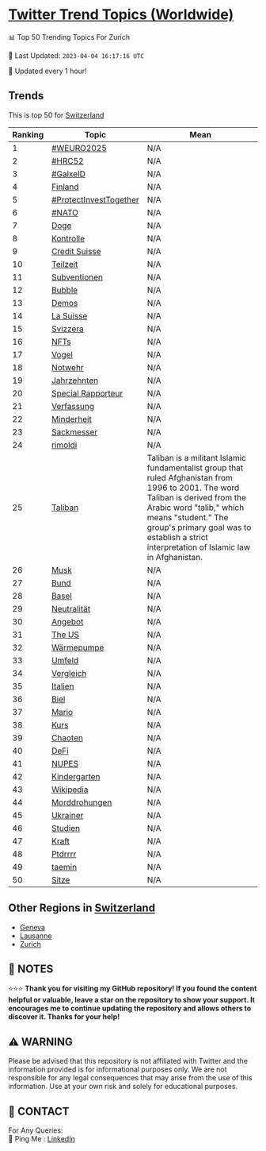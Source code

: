[Twitter Trend Topics (Worldwide)](https://github.com/ErcinDedeoglu/Twitter-Trend-Topics)
==========


📊 Top 50 Trending Topics For Zurich

📆 Last Updated: `2023-04-04 16:17:16 UTC`

🔧 Updated every 1 hour!


## Trends

This is top 50 for [Switzerland](</Switzerland>)

| Ranking | Topic | Mean |
| ------- | ------------ | ------------ |
| 1 | [#WEURO2025](http://twitter.com/search?q=%23WEURO2025) | N/A |
| 2 | [#HRC52](http://twitter.com/search?q=%23HRC52) | N/A |
| 3 | [#GalxeID](http://twitter.com/search?q=%23GalxeID) | N/A |
| 4 | [Finland](http://twitter.com/search?q=Finland) | N/A |
| 5 | [#ProtectInvestTogether](http://twitter.com/search?q=%23ProtectInvestTogether) | N/A |
| 6 | [#NATO](http://twitter.com/search?q=%23NATO) | N/A |
| 7 | [Doge](http://twitter.com/search?q=Doge) | N/A |
| 8 | [Kontrolle](http://twitter.com/search?q=Kontrolle) | N/A |
| 9 | [Credit Suisse](http://twitter.com/search?q=Credit+Suisse) | N/A |
| 10 | [Teilzeit](http://twitter.com/search?q=Teilzeit) | N/A |
| 11 | [Subventionen](http://twitter.com/search?q=Subventionen) | N/A |
| 12 | [Bubble](http://twitter.com/search?q=Bubble) | N/A |
| 13 | [Demos](http://twitter.com/search?q=Demos) | N/A |
| 14 | [La Suisse](http://twitter.com/search?q=La+Suisse) | N/A |
| 15 | [Svizzera](http://twitter.com/search?q=Svizzera) | N/A |
| 16 | [NFTs](http://twitter.com/search?q=NFTs) | N/A |
| 17 | [Vogel](http://twitter.com/search?q=Vogel) | N/A |
| 18 | [Notwehr](http://twitter.com/search?q=Notwehr) | N/A |
| 19 | [Jahrzehnten](http://twitter.com/search?q=Jahrzehnten) | N/A |
| 20 | [Special Rapporteur](http://twitter.com/search?q=Special+Rapporteur) | N/A |
| 21 | [Verfassung](http://twitter.com/search?q=Verfassung) | N/A |
| 22 | [Minderheit](http://twitter.com/search?q=Minderheit) | N/A |
| 23 | [Sackmesser](http://twitter.com/search?q=Sackmesser) | N/A |
| 24 | [rimoldi](http://twitter.com/search?q=rimoldi) | N/A |
| 25 | [Taliban](http://twitter.com/search?q=Taliban) | Taliban is a militant Islamic fundamentalist group that ruled Afghanistan from 1996 to 2001. The word Taliban is derived from the Arabic word "talib," which means "student." The group's primary goal was to establish a strict interpretation of Islamic law in Afghanistan. |
| 26 | [Musk](http://twitter.com/search?q=Musk) | N/A |
| 27 | [Bund](http://twitter.com/search?q=Bund) | N/A |
| 28 | [Basel](http://twitter.com/search?q=Basel) | N/A |
| 29 | [Neutralität](http://twitter.com/search?q=Neutralit%c3%a4t) | N/A |
| 30 | [Angebot](http://twitter.com/search?q=Angebot) | N/A |
| 31 | [The US](http://twitter.com/search?q=The+US) | N/A |
| 32 | [Wärmepumpe](http://twitter.com/search?q=W%c3%a4rmepumpe) | N/A |
| 33 | [Umfeld](http://twitter.com/search?q=Umfeld) | N/A |
| 34 | [Vergleich](http://twitter.com/search?q=Vergleich) | N/A |
| 35 | [Italien](http://twitter.com/search?q=Italien) | N/A |
| 36 | [Biel](http://twitter.com/search?q=Biel) | N/A |
| 37 | [Mario](http://twitter.com/search?q=Mario) | N/A |
| 38 | [Kurs](http://twitter.com/search?q=Kurs) | N/A |
| 39 | [Chaoten](http://twitter.com/search?q=Chaoten) | N/A |
| 40 | [DeFi](http://twitter.com/search?q=DeFi) | N/A |
| 41 | [NUPES](http://twitter.com/search?q=NUPES) | N/A |
| 42 | [Kindergarten](http://twitter.com/search?q=Kindergarten) | N/A |
| 43 | [Wikipedia](http://twitter.com/search?q=Wikipedia) | N/A |
| 44 | [Morddrohungen](http://twitter.com/search?q=Morddrohungen) | N/A |
| 45 | [Ukrainer](http://twitter.com/search?q=Ukrainer) | N/A |
| 46 | [Studien](http://twitter.com/search?q=Studien) | N/A |
| 47 | [Kraft](http://twitter.com/search?q=Kraft) | N/A |
| 48 | [Ptdrrrr](http://twitter.com/search?q=Ptdrrrr) | N/A |
| 49 | [taemin](http://twitter.com/search?q=taemin) | N/A |
| 50 | [Sitze](http://twitter.com/search?q=Sitze) | N/A |



## Other Regions in [Switzerland](</Switzerland>)

* [Geneva](</Switzerland/Geneva.md>)
* [Lausanne](</Switzerland/Lausanne.md>)
* [Zurich](</Switzerland/Zurich.md>)



## 📝 NOTES

⭐⭐⭐ **Thank you for visiting my GitHub repository! If you found the content helpful or valuable, leave a star on the repository to show your support. It encourages me to continue updating the repository and allows others to discover it. Thanks for your help!**


## ⚠️ WARNING

Please be advised that this repository is not affiliated with Twitter and the information provided is for informational purposes only. We are not responsible for any legal consequences that may arise from the use of this information. Use at your own risk and solely for educational purposes.


## 📨 CONTACT

 For Any Queries:  
            🏓 Ping Me : [LinkedIn](https://www.linkedin.com/in/ercindedeoglu/)
